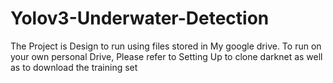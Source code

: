# Yolov3-Underwater-Detection

The Project is Design to run using files stored in My google drive. To run on your own personal Drive, Please refer to Setting Up to clone darknet as well as to download the training set
